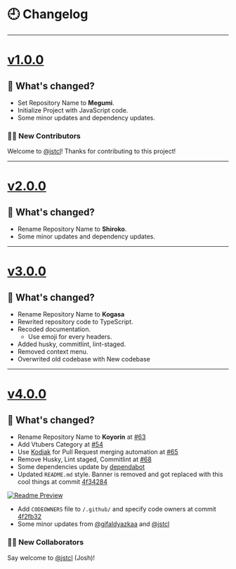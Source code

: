# 🕘 Changelog

---

# [v1.0.0](https://github.com/gifaldyazkaa/kogasa-dscbot/releases/tag/v1.0.0)

## 🤔 What's changed?

- Set Repository Name to **Megumi**.
- Initialize Project with JavaScript code.
- Some minor updates and dependency updates.

### 👨‍💻 New Contributors

Welcome to [@jstcl](https://github.com/jstcl)! Thanks for contributing to this project!

---

# [v2.0.0](https://github.com/gifaldyazkaa/kogasa-dscbot/releases/tag/v2.0.0)

## 🤔 What's changed?

- Rename Repository Name to **Shiroko**.
- Some minor updates and dependency updates.

---

# [v3.0.0](https://github.com/gifaldyazkaa/kogasa-dscbot/releases/tag/v3.0.0)

## 🤔 What's changed?

- Rename Repository Name to **Kogasa**
- Rewrited repository code to TypeScript.
- Recoded documentation.
  - Use emoji for every headers.
- Added husky, commitlint, lint-staged.
- Removed context menu.
- Overwrited old codebase with New codebase

---

# [v4.0.0](https://github.com/gifaldyazkaa/kogasa-dscbot/releases/tag/v4.0.0)

## 🤔 What's changed?

- Rename Repository Name to **Koyorin** at [#63](https://github.com/gifaldyazkaa/koyorin/issues/63)
- Add Vtubers Category at [#54](https://github.com/gifaldyazkaa/koyorin/pull/54)
- Use [Kodiak](https://github.com/marketplace/kodiakhq) for Pull Request merging automation at [#65](https://github.com/gifaldyazkaa/koyorin/pull/65)
- Remove Husky, Lint staged, Commitlint at [#68](https://github.com/gifaldyazkaa/koyorin/pull/68)
- Some dependencies update by [dependabot](https://github.com/apps/dependabot)
- Updated `README.md` style. Banner is removed and got replaced with this cool things at commit [4f34284](https://github.com/gifaldyazkaa/koyorin/commit/4f34284047f43951eba0189f8579fc61fe589edd)

[![Readme Preview](https://cdn.upload.systems/uploads/tplrsTIw.png)](https://i.upload.systems/tplrsTIw)

- Add `CODEOWNERS` file to `/.github/` and specify code owners at commit [4f2fb32](https://github.com/gifaldyazkaa/koyorin/commit/4f2fb328abc137a6748845873dacd78ece02f59c)
- Some minor updates from [@gifaldyazkaa](https://github.com/gifaldyazkaa) and [@jstcl](https://github.com/jstcl)

### 👨‍💻 New Collaborators

Say welcome to [@jstcl](https://github.com/jstcl) (Josh)!
